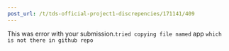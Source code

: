 ```yaml
---
post_url: /t/tds-official-project1-discrepencies/171141/409
---
```

This was error with your submission.`tried copying file named` app `which is not there in github repo`